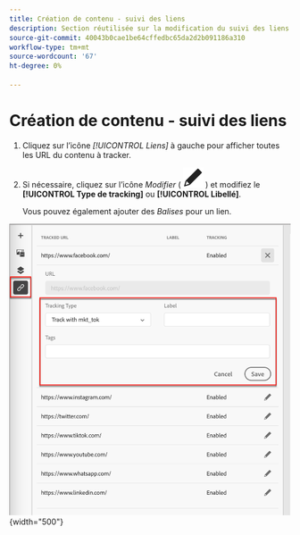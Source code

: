 ```yaml
---
title: Création de contenu - suivi des liens
description: Section réutilisée sur la modification du suivi des liens pour la création de contenu
source-git-commit: 40043b0cae1be64cffedbc65da2d2b091186a310
workflow-type: tm+mt
source-wordcount: '67'
ht-degree: 0%

---
```


# Création de contenu - suivi des liens

1. Cliquez sur l’icône _[!UICONTROL Liens]_ à gauche pour afficher toutes les URL du contenu à tracker.

1. Si nécessaire, cliquez sur l’icône _Modifier_ ( ![icône Modifier](../user/assets/do-not-localize/icon-edit.svg) ) et modifiez le **[!UICONTROL Type de tracking]** ou **[!UICONTROL Libellé]**.

   Vous pouvez également ajouter des _Balises_ pour un lien.

![Cliquez sur l’icône Modifier pour accéder au suivi des liens](../assets/content-design-shared/visual-designer-links.png){width="500"}